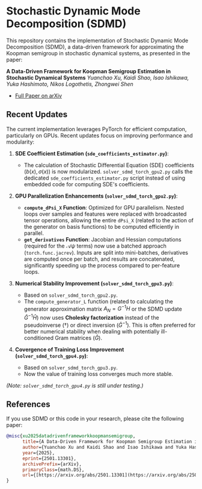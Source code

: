 # Stochastic Dynamic Mode Decomposition (SDMD)

This repository contains the implementation of Stochastic Dynamic Mode Decomposition (SDMD), a data-driven framework for approximating the Koopman semigroup in stochastic dynamical systems, as presented in the paper:

**A Data-Driven Framework for Koopman Semigroup Estimation in Stochastic Dynamical Systems**
*Yuanchao Xu, Kaidi Shao, Isao Ishikawa, Yuka Hashimoto, Nikos Logothetis, Zhongwei Shen*

* [Full Paper on arXiv](https://arxiv.org/abs/2501.13301)

## Recent Updates

The current implementation leverages PyTorch for efficient computation, particularly on GPUs. Recent updates focus on improving performance and modularity:

1.  **SDE Coefficient Estimation (`sde_coefficients_estimator.py`)**:
    * The calculation of Stochastic Differential Equation (SDE) coefficients ($b(x), \sigma(x)$) is now modularized. `solver_sdmd_torch_gpu2.py` calls the dedicated `sde_coefficients_estimator.py` script instead of using embedded code for computing SDE's coefficients.

2.  **GPU Parallelization Enhancements (`solver_sdmd_torch_gpu2.py`)**:
    * **`compute_dPsi_X` Function**: Optimized for GPU parallelism. Nested loops over samples and features were replaced with broadcasted tensor operations, allowing the entire `dPsi_X` (related to the action of the generator on basis functions) to be computed efficiently in parallel.
    * **`get_derivatives` Function**: Jacobian and Hessian computations (required for the $\mathcal{A}\psi$ terms) now use a batched approach (`torch.func.jacrev`). Inputs are split into mini-batches, derivatives are computed once per batch, and results are concatenated, significantly speeding up the process compared to per-feature loops.

3.  **Numerical Stability Improvement (`solver_sdmd_torch_gpu3.py`)**:
    * Based on `solver_sdmd_torch_gpu2.py`.
    * The `compute_generator_L` function (related to calculating the generator approximation matrix $A_N = G^{-1}H$ or the SDMD update $\hat{G}^{-1}\hat{H}$) now uses **Cholesky factorization** instead of the pseudoinverse ($\dagger$) or direct inversion ($\hat{G}^{-1}$). This is often preferred for better numerical stability when dealing with potentially ill-conditioned Gram matrices ($\hat{G}$).

4.  **Covergence of Training Loss Improvement (`solver_sdmd_torch_gpu4.py`)**:
    * Based on `solver_sdmd_torch_gpu3.py`.
    * Now the value of training loss converges much more stable.

*(Note: `solver_sdmd_torch_gpu4.py` is still under testing.)*


## References

If you use SDMD or this code in your research, please cite the following paper:

```bibtex
@misc{xu2025datadrivenframeworkkoopmansemigroup,
      title={A Data-Driven Framework for Koopman Semigroup Estimation in Stochastic Dynamical Systems},
      author={Yuanchao Xu and Kaidi Shao and Isao Ishikawa and Yuka Hashimoto and Nikos Logothetis and Zhongwei Shen},
      year={2025},
      eprint={2501.13301},
      archivePrefix={arXiv},
      primaryClass={math.DS},
      url={[https://arxiv.org/abs/2501.13301](https://arxiv.org/abs/2501.13301)},
}
```

